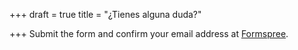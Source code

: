 +++
draft = true
title = "¿Tienes alguna duda?"

+++
Submit the form and confirm your email address at [Formspree](https://formspree.io/).